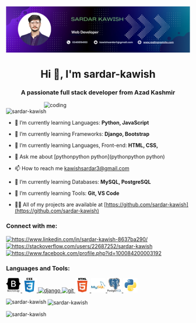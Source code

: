 ![logo](https://github.com/sardar-kawish/sardar-kawish/blob/main/baner%201.png)
<h1 align="center">Hi 👋, I'm sardar-kawish</h1>
<h3 align="center">A passionate full stack developer from Azad Kashmir</h3>
<img align="right" alt="coding" width="400" src="https://user-images.githubusercontent.com/55389276/140866485-8fb1c876-9a8f-4d6a-98dc-08c4981eaf70.gif"
<p align="left"> <img src="https://komarev.com/ghpvc/?username=sardar-kawish&label=Profile%20views&color=0e75b6&style=flat" alt="sardar-kawish" /> </p>

- 🌱 I’m currently learning Languages: **Python, JavaScript**

- 🌱 I’m currently learning Frameworks: **Django, Bootstrap**

- 🌱 I’m currently learning Languages, Front-end: **HTML, CSS,**

- 💬 Ask me about [pythonpython python](pythonpython python)

- 📫 How to reach me [kawishsardar3@gmail.com](kawishsardar3@gmail.com)

- 🌱 I’m currently learning Databases: **MySQL, PostgreSQL**

- 🌱 I’m currently learning Tools: **Git, VS Code**

- 👨‍💻 All of my projects are available at [https://github.com/sardar-kawish](https://github.com/sardar-kawish)

<h3 align="left">Connect with me:</h3>
<p align="left">
<a href="https://linkedin.com/in/https://www.linkedin.com/in/sardar-kawish-8637ba290/" target="blank"><img align="center" src="https://raw.githubusercontent.com/rahuldkjain/github-profile-readme-generator/master/src/images/icons/Social/linked-in-alt.svg" alt="https://www.linkedin.com/in/sardar-kawish-8637ba290/" height="30" width="40" /></a>
<a href="https://stackoverflow.com/users/https://stackoverflow.com/users/22687252/sardar-kawish" target="blank"><img align="center" src="https://raw.githubusercontent.com/rahuldkjain/github-profile-readme-generator/master/src/images/icons/Social/stack-overflow.svg" alt="https://stackoverflow.com/users/22687252/sardar-kawish" height="30" width="40" /></a>
<a href="https://fb.com/https://www.facebook.com/profile.php?id=100084200003192" target="blank"><img align="center" src="https://raw.githubusercontent.com/rahuldkjain/github-profile-readme-generator/master/src/images/icons/Social/facebook.svg" alt="https://www.facebook.com/profile.php?id=100084200003192" height="30" width="40" /></a>
</p>

<h3 align="left">Languages and Tools:</h3>
<p align="left"> <a href="https://getbootstrap.com" target="_blank" rel="noreferrer"> <img src="https://raw.githubusercontent.com/devicons/devicon/master/icons/bootstrap/bootstrap-plain-wordmark.svg" alt="bootstrap" width="40" height="40"/> </a> <a href="https://www.w3schools.com/css/" target="_blank" rel="noreferrer"> <img src="https://raw.githubusercontent.com/devicons/devicon/master/icons/css3/css3-original-wordmark.svg" alt="css3" width="40" height="40"/> </a> <a href="https://www.djangoproject.com/" target="_blank" rel="noreferrer"> <img src="https://cdn.worldvectorlogo.com/logos/django.svg" alt="django" width="40" height="40"/> </a> <a href="https://git-scm.com/" target="_blank" rel="noreferrer"> <img src="https://www.vectorlogo.zone/logos/git-scm/git-scm-icon.svg" alt="git" width="40" height="40"/> </a> <a href="https://www.w3.org/html/" target="_blank" rel="noreferrer"> <img src="https://raw.githubusercontent.com/devicons/devicon/master/icons/html5/html5-original-wordmark.svg" alt="html5" width="40" height="40"/> </a> <a href="https://www.mysql.com/" target="_blank" rel="noreferrer"> <img src="https://raw.githubusercontent.com/devicons/devicon/master/icons/mysql/mysql-original-wordmark.svg" alt="mysql" width="40" height="40"/> </a> <a href="https://www.postgresql.org" target="_blank" rel="noreferrer"> <img src="https://raw.githubusercontent.com/devicons/devicon/master/icons/postgresql/postgresql-original-wordmark.svg" alt="postgresql" width="40" height="40"/> </a> <a href="https://www.python.org" target="_blank" rel="noreferrer"> <img src="https://raw.githubusercontent.com/devicons/devicon/master/icons/python/python-original.svg" alt="python" width="40" height="40"/> </a> </p>

<p><img align="left" src="https://github-readme-stats.vercel.app/api/top-langs?username=sardar-kawish&show_icons=true&locale=en&layout=compact" alt="sardar-kawish" /></p>

<p>&nbsp;<img align="center" src="https://github-readme-stats.vercel.app/api?username=sardar-kawish&show_icons=true&locale=en" alt="sardar-kawish" /></p>

<p><img align="center" src="https://github-readme-streak-stats.herokuapp.com/?user=sardar-kawish&" alt="sardar-kawish" /></p>
